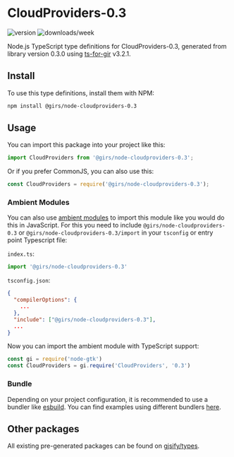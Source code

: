 
# CloudProviders-0.3

![version](https://img.shields.io/npm/v/@girs/node-cloudproviders-0.3)
![downloads/week](https://img.shields.io/npm/dw/@girs/node-cloudproviders-0.3)


Node.js TypeScript type definitions for CloudProviders-0.3, generated from library version 0.3.0 using [ts-for-gir](https://github.com/gjsify/ts-for-gir) v3.2.1.


## Install

To use this type definitions, install them with NPM:
```bash
npm install @girs/node-cloudproviders-0.3
```

## Usage

You can import this package into your project like this:
```ts
import CloudProviders from '@girs/node-cloudproviders-0.3';
```

Or if you prefer CommonJS, you can also use this:
```ts
const CloudProviders = require('@girs/node-cloudproviders-0.3');
```

### Ambient Modules

You can also use [ambient modules](https://github.com/gjsify/ts-for-gir/tree/main/packages/cli#ambient-modules) to import this module like you would do this in JavaScript.
For this you need to include `@girs/node-cloudproviders-0.3` or `@girs/node-cloudproviders-0.3/import` in your `tsconfig` or entry point Typescript file:

`index.ts`:
```ts
import '@girs/node-cloudproviders-0.3'
```

`tsconfig.json`:
```json
{
  "compilerOptions": {
    ...
  },
  "include": ["@girs/node-cloudproviders-0.3"],
  ...
}
```

Now you can import the ambient module with TypeScript support: 

```ts
const gi = require('node-gtk')
const CloudProviders = gi.require('CloudProviders', '0.3')
```


### Bundle

Depending on your project configuration, it is recommended to use a bundler like [esbuild](https://esbuild.github.io/). You can find examples using different bundlers [here](https://github.com/gjsify/ts-for-gir/tree/main/examples).

## Other packages

All existing pre-generated packages can be found on [gjsify/types](https://github.com/gjsify/types).

